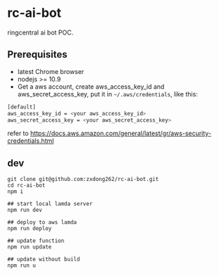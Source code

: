# rc-ai-bot
ringcentral ai bot POC.

## Prerequisites
- latest Chrome browser
- nodejs >= 10.9
- Get a aws account, create aws_access_key_id and aws_secret_access_key, put it in `~/.aws/credentials`, like this:
```bash
[default]
aws_access_key_id = <your aws_access_key_id>
aws_secret_access_key = <your aws_secret_access_key>
```
refer to https://docs.aws.amazon.com/general/latest/gr/aws-security-credentials.html

## dev
```
git clone git@github.com:zxdong262/rc-ai-bot.git
cd rc-ai-bot
npm i

## start local lamda server
npm run dev

## deploy to aws lamda
npm run deploy

## update function
npm run update

## update without build
npm run u

```